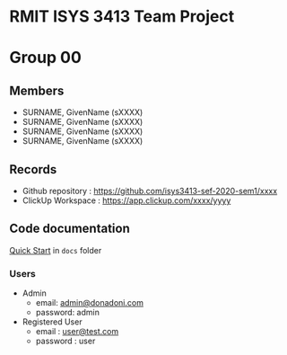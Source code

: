 # RMIT ISYS 3413 Team Project

# Group 00

## Members
* SURNAME, GivenName (sXXXX)
* SURNAME, GivenName (sXXXX)
* SURNAME, GivenName (sXXXX)
* SURNAME, GivenName (sXXXX)

## Records

* Github repository : https://github.com/isys3413-sef-2020-sem1/xxxx
* ClickUp Workspace : https://app.clickup.com/xxxx/yyyy


## Code documentation

[Quick Start](/docs) in `docs` folder

### Users

* Admin 
  * email: admin@donadoni.com
  * password: admin
* Registered User
  * email : user@test.com
  * password : user 


